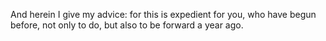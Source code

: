 And herein I give my advice: for this is expedient for you, who have begun before, not only to do, but also to be forward a year ago.
